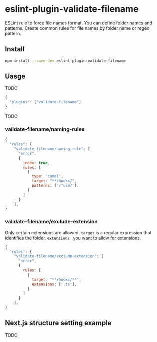 # eslint-plugin-validate-filename

ESLint rule to force file names format. You can define folder names and patterns. Create common rules for file names by folder name or regex pattern.

## Install

```sh
npm install --save-dev eslint-plugin-validate-filename
```

## Uasge

TODO

```javascript
{
  "plugins": ["validate-filename"]
}
```

TODO


### validate-filename/naming-rules

```javascript
{
  "rules": {
    "validate-filename/naming-rule": [
      "error",
      {
        index: true,
        rules: [
          {
            type: 'camel',
            target: "**/hooks/",
            patterns: ['/^use/'],
          }
        ] 
      }
    ],
}
```

### validate-filename/exclude-extension

Only certain extensions are allowed. `target` is a regular expression that identifies the folder. `extensions ` you want to allow for extensions.

```javascript
{
  "rules": {
    "validate-filename/exclude-extension": [
      "error",
      {
        rules: [
          {
            target: "**/hooks/**",
            extensions: ['.ts'],
          }
        ]
      }
    ],
}
```

## Next.js structure setting example

TODO